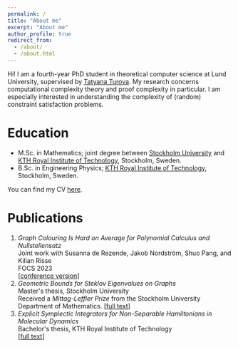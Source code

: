 ```yaml
---
permalink: /
title: "About me"
excerpt: "About me"
author_profile: true
redirect_from: 
  - /about/
  - /about.html
---
```


Hi! I am a fourth-year PhD student in theoretical computer science at Lund University, supervised by <a href="https://www.ctr.maths.lu.se/matstat/staff/tatyana/">Tatyana Turova</a>. My research concerns computational complexity theory and proof complexity in particular. I am especially interested in understanding the complexity of (random) constraint satisfaction problems. 

# Education
- M.Sc. in Mathematics; joint degree between <a href="https://www.su.se/english/">Stockholm University</a> and <a href="https://www.kth.se/en">KTH Royal Institute of Technology</a>, Stockholm, Sweden.
- B.Sc. in Engineering Physics; <a href="https://www.kth.se/en">KTH Royal Institute of Technology</a>, Stockholm, Sweden.

You can find my CV <a href="https://jonascon.github.io/files/CV-jonas-conneryd.pdf">here</a>. 


# Publications
1. *Graph Colouring Is Hard on Average for Polynomial Calculus and Nullstellensatz*\
  Joint work with Susanna de Rezende, Jakob Nordström, Shuo Pang, and Kilian Risse\
  FOCS 2023\
  [<a href="https://jonascon.github.io/files/pc-col-focs.pdf">conference version</a>]
2. *Geometric Bounds for Steklov Eigenvalues on Graphs*\
  Master's thesis, Stockholm University\
  Received a *Mittag-Leffler Prize* from the Stockholm University Department of Mathematics.
  [<a href="http://jonascon.github.io/files/2021_M8_report-2.pdf">full text</a>] 
3. *Explicit Symplectic Integrators for Non-Separable Hamiltonians in Molecular Dynamics*\
  Bachelor's thesis, KTH Royal Institute of Technology\
  [<a href="http://jonascon.github.io/files/FULLTEXT01.pdf">full text</a>]
